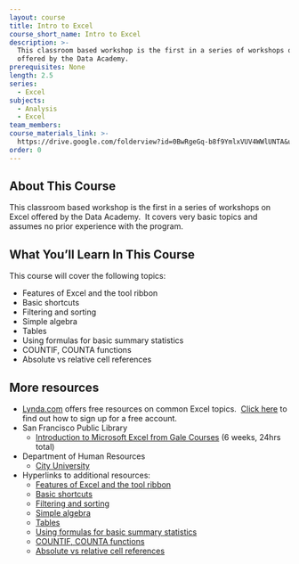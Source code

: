 ```yaml
---
layout: course
title: Intro to Excel
course_short_name: Intro to Excel
description: >-
  This classroom based workshop is the first in a series of workshops on Excel
  offered by the Data Academy.
prerequisites: None
length: 2.5
series:
  - Excel
subjects:
  - Analysis
  - Excel
team_members:
course_materials_link: >-
  https://drive.google.com/folderview?id=0BwRgeGq-b8f9YmlxVUV4WWlUNTA&usp=sharing
order: 0
---
```


## About This Course

This classroom based workshop is the first in a series of workshops on Excel offered by the Data Academy.  It covers very basic topics and assumes no prior experience with the program.

## What You’ll Learn In This Course

This course will cover the following topics:

* Features of Excel and the tool ribbon
* Basic shortcuts
* Filtering and sorting
* Simple algebra
* Tables
* Using formulas for basic summary statistics
* COUNTIF, COUNTA functions
* Absolute vs relative cell references

## More resources

* [Lynda.com](https://www.lynda.com/) offers free resources on common Excel topics.  [Click here](https://drive.google.com/file/d/0BwRgeGq-b8f9eVNXQU9BNEJJVHc/view?usp=sharing) to find out how to sign up for a free account.
* San Francisco Public Library
  * [Introduction to Microsoft Excel from Gale Courses](https://education.gale.com/l-sfpl/SearchResults.aspx?SearchTerms=Intro+to+Excel) (6 weeks, 24hrs total)
* Department of Human Resources 
  * [City University](http://sfdhr.org/city-university)
* Hyperlinks to additional resources:
  * [Features of Excel and the tool ribbon](http://www.lynda.com/Excel-tutorials/Using-menu-system/376986/431699-4.html?)
  * [Basic shortcuts](https://support.office.com/en-us/article/Keyboard-shortcuts-in-Excel-Online-9271deca-569e-4ad2-8475-9ff98b8bcce3)
  * [Filtering and sorting](http://www.lynda.com/Excel-tutorials/Using-filters/376986/431772-4.html?)
  * [Simple algebra](http://www.lynda.com/Excel-tutorials/Creating-simple-formulas/376986/431716-4.html?)
  * [Tables](http://www.lynda.com/Excel-tutorials/Creating-using-tables/376986/431731-4.html?)
  * [Using formulas for basic summary statistics](http://www.lynda.com/Excel-tutorials/Using-SUM-AVERAGE/376986/431721-4.html?)
  * [COUNTIF, COUNTA functions](http://www.lynda.com/Excel-tutorials/Using-COUNTIF-family-functions/376986/431762-4.html?)
  * [Absolute vs relative cell references](http://www.lynda.com/Excel-tutorials/Working-relative-absolute-mixed-references/376986/431720-4.html?)